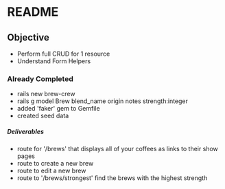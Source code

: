 # README

## Objective
* Perform full CRUD for 1 resource
* Understand Form Helpers

### Already Completed
* rails new brew-crew
* rails g model Brew blend_name origin notes strength:integer
* added 'faker' gem to Gemfile
* created seed data


##### Deliverables
* route for '/brews' that displays all of your coffees as links to their show pages
* route to create a new brew
* route to edit a new brew
* route to '/brews/strongest' find the brews with the highest strength
